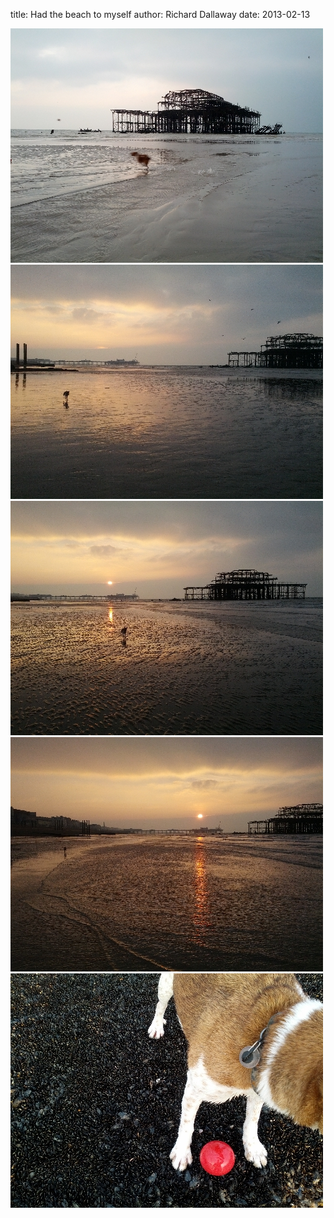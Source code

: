 
title: Had the beach to myself
author: Richard Dallaway
date: 2013-02-13

<div><a href="/media/2013-02-13 07.34.03.jpg"><img width="500" src="/media/2013-02-13 07.34.03.jpg.500.jpg" height="375"></img></a></div><div><a href="/media/2013-02-13 07.38.08.jpg"><img width="500" src="/media/2013-02-13 07.38.08.jpg.500.jpg" height="375"></img></a></div><div><a href="/media/2013-02-13 07.39.38-1.jpg"><img width="500" src="/media/2013-02-13 07.39.38-1.jpg.500.jpg" height="375"></img></a></div><div><a href="/media/2013-02-13 07.41.01.jpg"><img width="500" src="/media/2013-02-13 07.41.01.jpg.500.jpg" height="375"></img></a></div><div><a href="/media/2013-02-13 08.10.03.jpg"><img width="500" src="/media/2013-02-13 08.10.03.jpg.500.jpg" height="375"></img></a></div>


      
    